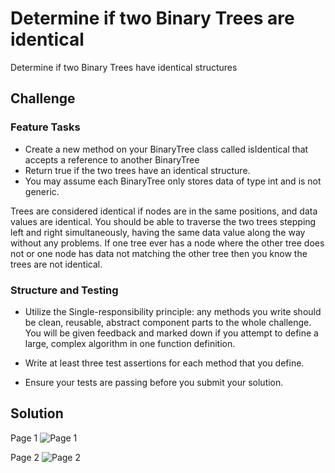 # Determine if two Binary Trees are identical
<!-- Short summary or background information -->
Determine if two Binary Trees have identical structures

## Challenge

### Feature Tasks

- Create a new method on your BinaryTree class called isIdentical that accepts a reference to another BinaryTree
- Return true if the two trees have an identical structure.
- You may assume each BinaryTree only stores data of type int and is not generic.

Trees are considered identical if nodes are in the same positions, and data values are identical. You should be able to traverse the two trees stepping left and right simultaneously, having the same data value along the way without any problems. If one tree ever has a node where the other tree does not or one node has data not matching the other tree then you know the trees are not identical.

### Structure and Testing
- Utilize the Single-responsibility principle: any methods you write should be clean, reusable, abstract component parts to the whole challenge. You will be given feedback and marked down if you attempt to define a large, complex algorithm in one function definition.

- Write at least three test assertions for each method that you define.

- Ensure your tests are passing before you submit your solution.

## Solution
<!-- Embedded whiteboard image -->
Page 1
![Page 1](/day19/assets/day19-page1.jpg)

Page 2
![Page 2](/day19/assets/day19-page2.jpg)
